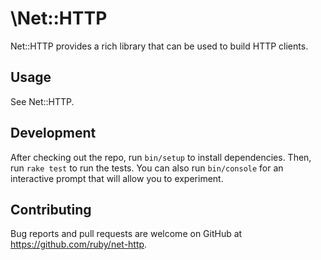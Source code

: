 # \Net::HTTP

Net::HTTP provides a rich library that can be used to build HTTP clients.

## Usage

See Net::HTTP.

## Development

After checking out the repo, run `bin/setup` to install dependencies. Then, run `rake test` to run the tests. You can also run `bin/console` for an interactive prompt that will allow you to experiment.

## Contributing

Bug reports and pull requests are welcome on GitHub at https://github.com/ruby/net-http.

